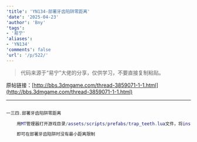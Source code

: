 ```yaml
---
'title': 'YN134-部署牙齿陷阱零距离'
'date': '2025-04-23'
'author': 'Bny'
'tags':
- '易宁'
'aliases':
- 'YN134'
'comments': false
'url': '/p/522/'
---
```


> 代码来源于“易宁”大佬的分享，仅供学习，不要直接复制粘贴。

原帖链接：[http://bbs.3dmgame.com/thread-3859071-1-1.html](http://bbs.3dmgame.com/thread-3859071-1-1.html)

---

```lua  

一三四.部署牙齿陷阱零距离

	用MT管理器打开游戏目录/assets/scripts/prefabs/trap_teeth.lua文件，将inst.components.deployable.min_spacing = .75替换为inst.components.deployable.min_spacing = 0

	即可在部署牙齿陷阱时没有最小距离限制

```  

